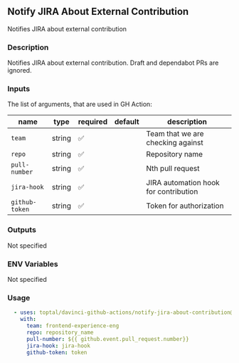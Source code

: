## Notify JIRA About External Contribution

Notifies JIRA about external contribution

### Description

Notifies JIRA about external contribution. Draft and dependabot PRs are ignored.

### Inputs

The list of arguments, that are used in GH Action:

| name           | type   | required | default | description                           |
| -------------- | ------ | -------- | ------- | ------------------------------------- |
| `team`         | string | ✅        |         | Team that we are checking against     |
| `repo`         | string | ✅        |         | Repository name                       |
| `pull-number`  | string | ✅        |         | Nth pull request                      |
| `jira-hook`    | string | ✅        |         | JIRA automation hook for contribution |
| `github-token` | string | ✅        |         | Token for authorization               |

### Outputs

Not specified

### ENV Variables

Not specified

### Usage

```yaml
  - uses: toptal/davinci-github-actions/notify-jira-about-contribution@v3.0.1
    with:
      team: frontend-experience-eng
      repo: repository_name
      pull-number: ${{ github.event.pull_request.number}}
      jira-hook: jira-hook
      github-token: token
```

